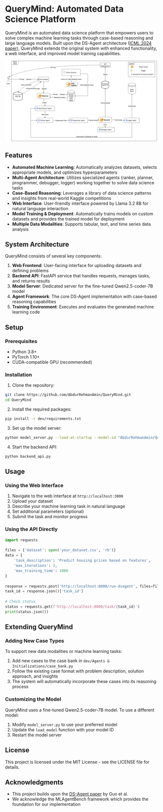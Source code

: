 # QueryMind: Automated Data Science Platform

QueryMind is an automated data science platform that empowers users to solve complex machine learning tasks through case-based reasoning and large language models. Built upon the DS-Agent architecture ([ICML 2024 paper](https://arxiv.org/abs/2402.17453)), QueryMind extends the original system with enhanced functionality, a web interface, and improved model training capabilities.

![System Architecture](figures/SystemArch.png)

## Features

- **Automated Machine Learning**: Automatically analyzes datasets, selects appropriate models, and optimizes hyperparameters
- **Multi-Agent Architecture**: Utilizes specialized agents (ranker, planner, programmer, debugger, logger) working together to solve data science tasks
- **Case-Based Reasoning**: Leverages a library of data science patterns and insights from real-world Kaggle competitions
- **Web Interface**: User-friendly interface powered by Llama 3.2 8B for natural language interaction
- **Model Training & Deployment**: Automatically trains models on custom datasets and provides the trained model for deployment
- **Multiple Data Modalities**: Supports tabular, text, and time series data analysis

## System Architecture

QueryMind consists of several key components:

1. **Web Frontend**: User-facing interface for uploading datasets and defining problems
2. **Backend API**: FastAPI service that handles requests, manages tasks, and returns results
3. **Model Server**: Dedicated server for the fine-tuned Qwen2.5-coder-7B model
4. **Agent Framework**: The core DS-Agent implementation with case-based reasoning capabilities
5. **Training Environment**: Executes and evaluates the generated machine learning code

## Setup

### Prerequisites

- Python 3.8+
- PyTorch 1.10+
- CUDA-compatible GPU (recommended)

### Installation

1. Clone the repository:
```bash
git clone https://github.com/AbdurRehmanAmin/QueryMind.git
cd QueryMind
```

2. Install the required packages:
```bash
pip install -r dev/requirements.txt
```

3. Set up the model server:
```bash
python model_server.py --load-at-startup --model-id "AbdurRehmanAmin/QueryMindCoder"
```

4. Start the backend API:
```bash
python backend_api.py
```

## Usage

### Using the Web Interface

1. Navigate to the web interface at `http://localhost:3000`
2. Upload your dataset
3. Describe your machine learning task in natural language
4. Set additional parameters (optional)
5. Submit the task and monitor progress

### Using the API Directly

```python
import requests

files = {'dataset': open('your_dataset.csv', 'rb')}
data = {
    'task_description': 'Predict housing prices based on features',
    'max_iterations': 3,
    'max_training_time': 1800
}

response = requests.post('http://localhost:8000/run-dsagent', files=files, data=data)
task_id = response.json()['task_id']

# Check status
status = requests.get(f'http://localhost:8000/task/{task_id}')
print(status.json())
```

## Extending QueryMind

### Adding New Case Types

To support new data modalities or machine learning tasks:

1. Add new cases to the case bank in `dev/Agents & Initializations/case_bank.py`
2. Follow the existing case format with problem description, solution approach, and insights
3. The system will automatically incorporate these cases into its reasoning process

### Customizing the Model

QueryMind uses a fine-tuned Qwen2.5-coder-7B model. To use a different model:

1. Modify `model_server.py` to use your preferred model
2. Update the `load_model` function with your model ID
3. Restart the model server

## License

This project is licensed under the MIT License - see the LICENSE file for details.

## Acknowledgments

- This project builds upon the [DS-Agent paper](https://arxiv.org/abs/2402.17453) by Guo et al.
- We acknowledge the MLAgentBench framework which provides the foundation for our implementation
